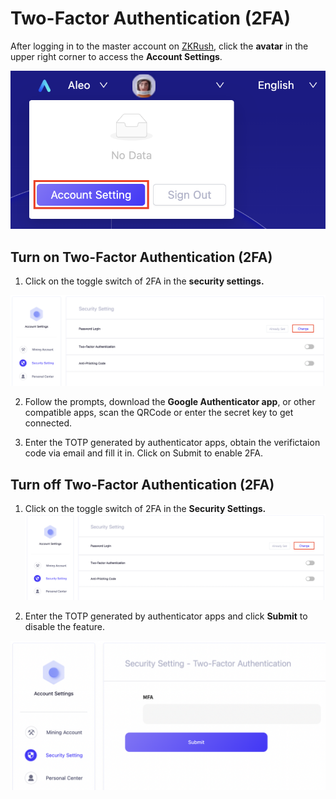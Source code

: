 # Two-Factor Authentication (2FA)

After logging in to the master account on [ZKRush](https://pool.zkrush.com), click the **avatar** in the upper right corner to access the **Account Settings**.

![alt enter_account_setting](../_media/enter_account_setting.png ':size=50%')



## Turn on Two-Factor Authentication (2FA)

1. Click on the toggle switch of 2FA in the **security settings.**

![alt enter_mfa](../_media/enter_mfa.png ':size=100%')

2. Follow the prompts, download the **Google Authenticator app**, or other compatible apps, scan the QRCode or enter the secret key to get connected.

3. Enter the TOTP generated by authenticator apps, obtain the verifictaion code via email and fill it in. Click on Submit to enable 2FA.



## Turn off Two-Factor Authentication (2FA)

1. Click on the toggle switch of 2FA in the **Security Settings.** 
![alt enter_mfa](../_media/enter_mfa.png ':size=100%')

2. Enter the TOTP generated by authenticator apps and click **Submit** to disable the feature.

![alt disable_mfa](../_media/disable_mfa.png ':size=80%')

